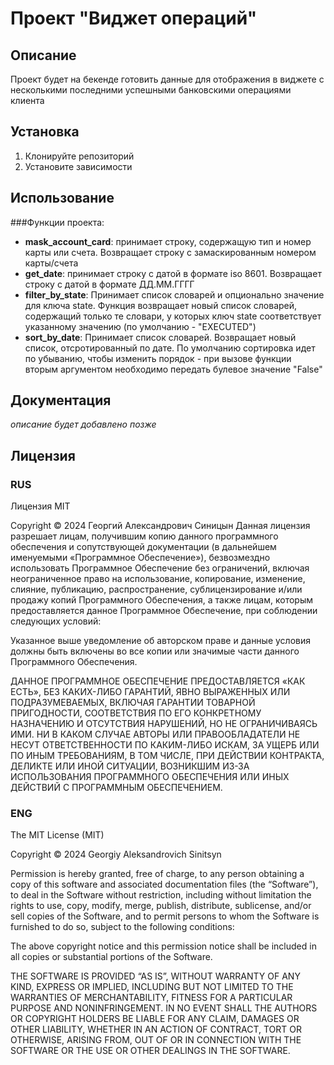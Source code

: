 # Проект "Виджет операций"

## Описание
Проект будет на бекенде готовить данные для отображения в виджете с несколькими последними успешными банковскими операциями клиента

## Установка
1. Клонируйте репозиторий
2. Установите зависимости

## Использование
###Функции проекта:
- **mask_account_card**: принимает строку, содержащую тип и номер карты или счета. Возвращает строку с замаскированным номером карты/счета
- **get_date**: принимает строку с датой в формате iso 8601. Возвращает строку с датой в формате ДД.ММ.ГГГГ
- **filter_by_state**: Принимает список словарей и опционально значение для ключа state. Функция возвращает новый список словарей, содержащий только те словари, у которых ключ state соответствует указанному значению (по умолчанию - "EXECUTED")
- **sort_by_date**: Принимает список словарей. Возвращает новый список, отсротированный по дате. По умолчанию сортировка идет по убыванию, чтобы изменить порядок - при вызове функции вторым аргументом необходимо передать булевое значение "False"

## Документация
*описание будет добавлено позже*

## Лицензия
### RUS
Лицензия MIT

Copyright © 2024 Георгий Александрович Синицын
Данная лицензия разрешает лицам, получившим копию данного программного обеспечения и сопутствующей документации (в дальнейшем именуемыми «Программное Обеспечение»), безвозмездно использовать Программное Обеспечение без ограничений, включая неограниченное право на использование, копирование, изменение, слияние, публикацию, распространение, сублицензирование и/или продажу копий Программного Обеспечения, а также лицам, которым предоставляется данное Программное Обеспечение, при соблюдении следующих условий:

Указанное выше уведомление об авторском праве и данные условия должны быть включены во все копии или значимые части данного Программного Обеспечения.

ДАННОЕ ПРОГРАММНОЕ ОБЕСПЕЧЕНИЕ ПРЕДОСТАВЛЯЕТСЯ «КАК ЕСТЬ», БЕЗ КАКИХ-ЛИБО ГАРАНТИЙ, ЯВНО ВЫРАЖЕННЫХ ИЛИ ПОДРАЗУМЕВАЕМЫХ, ВКЛЮЧАЯ ГАРАНТИИ ТОВАРНОЙ ПРИГОДНОСТИ, СООТВЕТСТВИЯ ПО ЕГО КОНКРЕТНОМУ НАЗНАЧЕНИЮ И ОТСУТСТВИЯ НАРУШЕНИЙ, НО НЕ ОГРАНИЧИВАЯСЬ ИМИ. НИ В КАКОМ СЛУЧАЕ АВТОРЫ ИЛИ ПРАВООБЛАДАТЕЛИ НЕ НЕСУТ ОТВЕТСТВЕННОСТИ ПО КАКИМ-ЛИБО ИСКАМ, ЗА УЩЕРБ ИЛИ ПО ИНЫМ ТРЕБОВАНИЯМ, В ТОМ ЧИСЛЕ, ПРИ ДЕЙСТВИИ КОНТРАКТА, ДЕЛИКТЕ ИЛИ ИНОЙ СИТУАЦИИ, ВОЗНИКШИМ ИЗ-ЗА ИСПОЛЬЗОВАНИЯ ПРОГРАММНОГО ОБЕСПЕЧЕНИЯ ИЛИ ИНЫХ ДЕЙСТВИЙ С ПРОГРАММНЫМ ОБЕСПЕЧЕНИЕМ.

### ENG
The MIT License (MIT)

Copyright © 2024 Georgiy Aleksandrovich Sinitsyn

Permission is hereby granted, free of charge, to any person obtaining a copy of this software and associated documentation files (the “Software”), to deal in the Software without restriction, including without limitation the rights to use, copy, modify, merge, publish, distribute, sublicense, and/or sell copies of the Software, and to permit persons to whom the Software is furnished to do so, subject to the following conditions:

The above copyright notice and this permission notice shall be included in all copies or substantial portions of the Software.

THE SOFTWARE IS PROVIDED “AS IS”, WITHOUT WARRANTY OF ANY KIND, EXPRESS OR IMPLIED, INCLUDING BUT NOT LIMITED TO THE WARRANTIES OF MERCHANTABILITY, FITNESS FOR A PARTICULAR PURPOSE AND NONINFRINGEMENT. IN NO EVENT SHALL THE AUTHORS OR COPYRIGHT HOLDERS BE LIABLE FOR ANY CLAIM, DAMAGES OR OTHER LIABILITY, WHETHER IN AN ACTION OF CONTRACT, TORT OR OTHERWISE, ARISING FROM, OUT OF OR IN CONNECTION WITH THE SOFTWARE OR THE USE OR OTHER DEALINGS IN THE SOFTWARE.
